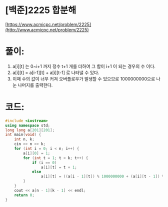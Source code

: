 # [백준]2225 합분해


[https://www.acmicpc.net/problem/2225](http://www.acmicpc.net/problem/2225)

# **풀이:**
1. a\[i][t] 는 0~i+1 까지 정수 t+1 개를 더하여 그 합이 i+1 이 되는 경우의 수 이다.
2. a\[i][t] = a\[i-1][t] + a\[i][t-1] 로 나타낼 수 있다.
3. 이때 수의 값이 너무 커져 오버플로우가 발생할 수 있으므로 1000000000으로 나눈 나머지를 출력한다.

# **코드:**

```c++
#include <iostream>
using namespace std;
long long a[201][201];
int main(void) {
	int n, k;
	cin >> n >> k;
	for (int i = 0; i < n; i++) {
		a[i][0] = 1;
		for (int t = 1; t < k; t++) {
			if (i == 0)
				a[i][t] = t + 1;
			else
				a[i][t] = ((a[i - 1][t]) % 1000000000 + (a[i][t - 1]) % 1000000000) % 1000000000;
		}
	}
	cout << a[n - 1][k - 1] << endl;
	return 0;
}
```


